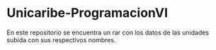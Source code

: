 # Unicaribe-ProgramacionVI
En este repositorio se encuentra un rar con los datos de las unidades subida con sus respectivos nombres.
